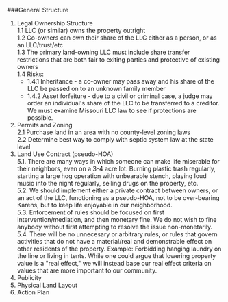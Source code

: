 ###General Structure 

1. Legal Ownership Structure  
   1.1 LLC (or similar) owns the property outright  
   1.2 Co-owners can own their share of the LLC either as a person, or as an LLC/trust/etc  
   1.3 The primary land-owning LLC must include share transfer restrictions that are both fair to exiting parties and protective of existing owners  
   1.4 Risks:  
    * 1.4.1 Inheritance - a co-owner may pass away and his share of the LLC be passed on to an unknown family member  
    * 1.4.2 Asset forfeiture - due to a civil or criminal case, a judge may order an individual's share of the LLC to be transferred to a creditor. We must examine Missouri LLC law to see if protections are possible.  
3. Permits and Zoning  
   2.1 Purchase land in an area with no county-level zoning laws  
   2.2 Determine best way to comply with septic system law at the state level  
5. Land Use Contract (pseudo-HOA)  
   5.1. There are many ways in which someone can make life miserable for their neighbors, even on a 3-4 acre lot. Burning plastic trash regularly, starting a large hog operation with unbearable stench, playing loud music into the night regularly, selling drugs on the property, etc.  
   5.2. We should implement either a private contract between owners, or an act of the LLC, functioning as a pseudo-HOA, not to be over-bearing Karens, but to keep life enjoyable in our neighborhood.    
   5.3. Enforcement of rules should be focused on first intervention/mediation, and then monetary fine. We do not wish to fine anybody without first attempting to resolve the issue non-monetarily.    
   5.4. There will be no unnecesary or arbitrary rules, or rules that govern activities that do not have a material/real and demonstrable effect on other residents of the property. Example: Forbidding hanging laundry on the line or living in tents.   While one could argue that lowering property value is a "real effect," we will instead base our real effect criteria on values that are more important to our community.   
7. Publicity
8. Physical Land Layout
9. Action Plan
